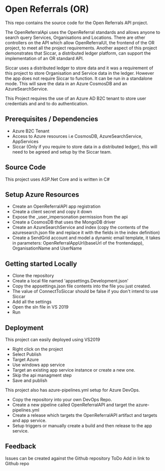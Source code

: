 
# Open Referrals (OR)
This repo contains the source code for the Open Referrals API project.

The OpenReferralApi uses the OpenReferral standards and allows anyone to search query Services, Organisations and Locations.
There are other controllers on the API which allow OpenReferralUI, the frontend of the OR project,
to meet all the project requirements.
Another aspect of this project demonstrates that Siccar, a distributed ledger platform,
can support the implementation of an OR standard API.


Siccar uses a distributed ledger to store data and it was a requirement of this project to store Organisation and Service data in the ledger.
However the app does not require Siccar to function. It can be run in a standalone mode.
This will save the data in an Azure CosmosDB and an AzureSearchService.

This Project requires the use of an Azure AD B2C tenant to store user credentials and 
and to do authentication.  

## Prerequisites / Dependencies
 - Azure B2C Tenant
 - Access to Azure resources i.e CosmosDB, AzureSearchService, AppServices
 - Siccar (Only if you require to store data in a distributed ledger), this will need to be agreed and setup by the Siccar team.

## Source Code
This project uses ASP.Net Core and is written in C#

## Setup Azure Resources
- Create an OpenReferralAPI app registration
- Create a client secret and copy it down
- Expose the _user_impersonation permission from the api
- Create a CosmosDB that uses the MongoDB driver
- Create an AzureSearchService and index (copy the contents of the azuresearch.json file and replace it with the fields in the index definition)
- Create a SendGrid account and model a dynamic email template, it takes in parameters: OpenReferralAppUrl(baseUrl of the frontendapp), OrganisationName and UserName

## Getting started Locally

- Clone the repository
- Create a local file named 'appsettings.Development.json'
- Copy the appsettings.json file contents into the file you just created.
- The value of ConnectToSiccar should be false if you don't intend to use Siccar
- Add all the settings
- Open the sln file in VS 2019
- Run

## Deployment
This project can easily deployed using VS2019

 - Right click on the project
 - Select Publish
 - Target Azure
 - Use windows app service
 - Target an existing app service instance or create a new one.
 - Skip the api managment step
 - Save and publish

  This project also has azure-pipelines.yml setup for Azure DevOps.
 
 - Copy the repository into your own DevOps Repo.
 - Create a new pipeline called OpenReferralAPI and target the azure-pipelines.yml
 - Create a release which targets the OpenReferralAPI artifact and targets and app service.
 - Setup triggers or manually create a build and then release to the app service.

 ## Feedback
Issues can be created against the Github repository 
ToDo Add in link to Github repo
